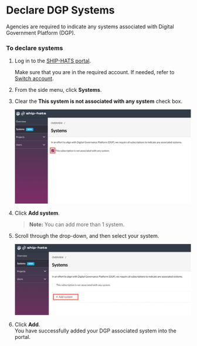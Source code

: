 # Declare DGP Systems

Agencies are required to indicate any systems associated with Digital Government Platform (DGP). 

### To declare systems  
1. Log in to the [SHIP-HATS portal](https://www.ship.gov.sg/).   

    Make sure that you are in the required account. If needed, refer to [Switch account](manage-account).
1. From the side menu, click **Systems**.
1. Clear the **This system is not associated with any system** check box. 

    <kbd>![dgp](nosys.png ':size=100%')</kbd>
1. Click **Add system**. 

    >**Note:** You can add more than 1 system.
1. Scroll through the drop-down, and then select your system. 

    <kbd>![add sys](addsys.png ':size=100%')</kbd>
6. Click **Add**.  
    You have successfully added your DGP associated system into the portal. 
